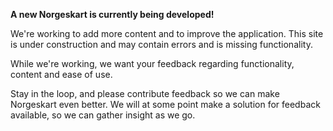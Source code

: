 **A new Norgeskart is currently being developed!**

We're working to add more content and to improve the application. This site is under construction and may contain errors and is missing functionality.

While we're working, we want your feedback regarding functionality, content and ease of use.

Stay in the loop, and please contribute feedback so we can make Norgeskart even better. We will at some point make a solution for feedback available, so we can gather insight as we go.